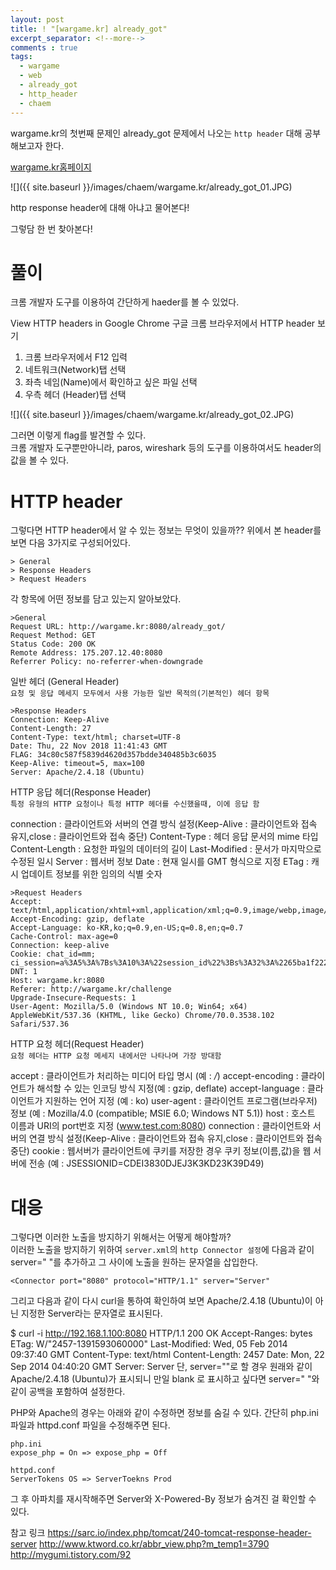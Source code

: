 ```yaml
---
layout: post
title: ! "[wargame.kr] already_got"
excerpt_separator: <!--more-->
comments : true
tags:
  - wargame
  - web
  - already_got
  - http_header
  - chaem
---
```


wargame.kr의 첫번째 문제인 already_got 문제에서 나오는 `http header` 대해 공부해보고자 한다.  

<!--more-->

[wargame.kr홈페이지](http://wargame.kr/challenge)

![]({{ site.baseurl }}/images/chaem/wargame.kr/already_got_01.JPG)

http response header에 대해 아냐고 물어본다!  

그렇담 한 번 찾아본다!  

# 풀이

크롬 개발자 도구를 이용하여 간단하게 haeder를 볼 수 있었다.

View HTTP headers in Google Chrome
구글 크롬 브라우저에서 HTTP header 보기
1. 크롬 브라우저에서 F12 입력
2. 네트워크(Network)탭 선택
3. 좌측 네임(Name)에서 확인하고 싶은 파일 선택
4. 우측 헤더 (Header)탭 선택

![]({{ site.baseurl }}/images/chaem/wargame.kr/already_got_02.JPG)

그러면 이렇게 flag를 발견할 수 있다.  
크롬 개발자 도구뿐만아니라, paros, wireshark 등의 도구를 이용하여서도 header의 값을 볼 수 있다.  

# HTTP header

그렇다면 HTTP header에서 알 수 있는 정보는 무엇이 있을까??
위에서 본 header를 보면 다음 3가지로 구성되어있다.  
```
> General
> Response Headers
> Request Headers
```

각 항목에 어떤 정보를 담고 있는지 알아보았다.  

```
>General
Request URL: http://wargame.kr:8080/already_got/
Request Method: GET
Status Code: 200 OK
Remote Address: 175.207.12.40:8080
Referrer Policy: no-referrer-when-downgrade
```
일반 헤더 (General Header)  
`요청 및 응답 메세지 모두에서 사용 가능한 일반 목적의(기본적인) 헤더 항목`

```
>Response Headers
Connection: Keep-Alive
Content-Length: 27
Content-Type: text/html; charset=UTF-8
Date: Thu, 22 Nov 2018 11:41:43 GMT
FLAG: 34c80c587f5839d4620d357bdde340485b3c6035
Keep-Alive: timeout=5, max=100
Server: Apache/2.4.18 (Ubuntu)
```

HTTP 응답 헤더(Response Header)  
`특정 유형의 HTTP 요청이나 특정 HTTP 헤더를 수신했을때, 이에 응답 함`

connection : 클라이언트와 서버의 연결 방식 설정(Keep-Alive : 클라이언트와 접속 유지,close : 클라이언트와 접속 중단)
Content-Type : 헤더 응답 문서의 mime 타입
Content-Length : 요청한 파일의 데이터의 길이
Last-Modified : 문서가 마지막으로 수정된 일시
Server :  웹서버 정보
Date : 현재 일시를 GMT 형식으로 지정
ETag : 캐시 업데이트 정보를 위한 임의의 식별 숫자

```
>Request Headers
Accept: text/html,application/xhtml+xml,application/xml;q=0.9,image/webp,image/apng,*/*;q=0.8
Accept-Encoding: gzip, deflate
Accept-Language: ko-KR,ko;q=0.9,en-US;q=0.8,en;q=0.7
Cache-Control: max-age=0
Connection: keep-alive
Cookie: chat_id=mm; ci_session=a%3A5%3A%7Bs%3A10%3A%22session_id%22%3Bs%3A32%3A%2265ba1f2226a2fe96f7466d503bd61549%22%3Bs%3A10%3A%22ip_address%22%3Bs%3A14%3A%22118.220.40.133%22%3Bs%3A10%3A%22user_agent%22%3Bs%3A115%3A%22Mozilla%2F5.0+%28Windows+NT+10.0%3B+Win64%3B+x64%29+AppleWebKit%2F537.36+%28KHTML%2C+like+Gecko%29+Chrome%2F70.0.3538.102+Safari%2F537.36%22%3Bs%3A13%3A%22last_activity%22%3Bi%3A1542886597%3Bs%3A9%3A%22user_data%22%3Bs%3A0%3A%22%22%3B%7Da3ed6d85175855f07fb36582f8cb14016045f864
DNT: 1
Host: wargame.kr:8080
Referer: http://wargame.kr/challenge
Upgrade-Insecure-Requests: 1
User-Agent: Mozilla/5.0 (Windows NT 10.0; Win64; x64) AppleWebKit/537.36 (KHTML, like Gecko) Chrome/70.0.3538.102 Safari/537.36
```

HTTP 요청 헤더(Request Header)  
`요청 헤더는 HTTP 요청 메세지 내에서만 나타나며 가장 방대함`

accept : 클라이언트가 처리하는 미디어 타입 명시 (예 : */*)
accept-encoding : 클라이언트가 해석할 수 있는 인코딩 방식 지정(예 : gzip, deflate)
accept-language : 클라이언트가 지원하는 언어 지정 (예 : ko)
user-agent : 클라이언트 프로그램(브라우저) 정보 (예 : Mozilla/4.0 (compatible; MSIE 6.0; Windows NT 5.1))
host : 호스트 이름과 URI의 port번호 지정 (www.test.com:8080)
connection : 클라이언트와 서버의 연결 방식 설정(Keep-Alive : 클라이언트와 접속 유지,close : 클라이언트와 접속 중단)
cookie : 웹서버가 클라이언트에 쿠키를 저장한 경우 쿠키 정보(이름,값)을 웹 서버에 전송
        (예 : JSESSIONID=CDEI3830DJEJ3K3KD23K39D49)

# 대응

그렇다면 이러한 노출을 방지하기 위해서는 어떻게 해야할까?  
이러한 노출을 방지하기 위하여 `server.xml`의 `http Connector 설정`에 다음과 같이 server=" "를 추가하고 그 사이에 노출을 원하는 문자열을 삽입한다.
```
<Connector port="8080" protocol="HTTP/1.1" server="Server"
```
그리고 다음과 같이 다시 curl을 통하여 확인하여 보면 Apache/2.4.18 (Ubuntu)이 아닌 지정한 Server라는 문자열로 표시된다.

$ curl -i http://192.168.1.100:8080
HTTP/1.1 200 OK
Accept-Ranges: bytes
ETag: W/"2457-1391593060000"
Last-Modified: Wed, 05 Feb 2014 09:37:40 GMT
Content-Type: text/html
Content-Length: 2457
Date: Mon, 22 Sep 2014 04:40:20 GMT
Server: Server
단, server=""로 할 경우 원래와 같이 Apache/2.4.18 (Ubuntu)가 표시되니 만일 blank 로 표시하고 싶다면 server=" "와 같이 공백을 포함하여 설정한다.

PHP와 Apache의 경우는 아래와 같이 수정하면 정보를 숨길 수 있다.
간단히 php.ini 파일과 httpd.conf 파일을 수정해주면 된다.
```
php.ini
expose_php = On => expose_php = Off
```
```
httpd.conf
ServerTokens OS => ServerToekns Prod
```
그 후 아파치를 재시작해주면 Server와 X-Powered-By 정보가 숨겨진 걸 확인할 수 있다.



참고 링크
https://sarc.io/index.php/tomcat/240-tomcat-response-header-server
http://www.ktword.co.kr/abbr_view.php?m_temp1=3790
http://mygumi.tistory.com/92
